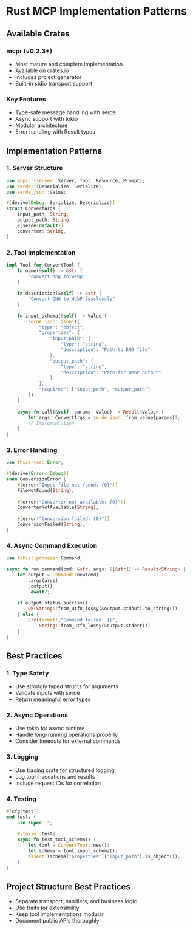 # Rust MCP Implementation Patterns

## Available Crates

### mcpr (v0.2.3+)
- Most mature and complete implementation
- Available on crates.io
- Includes project generator
- Built-in stdio transport support

### Key Features
- Type-safe message handling with serde
- Async support with tokio
- Modular architecture
- Error handling with Result types

## Implementation Patterns

### 1. Server Structure
```rust
use mcpr::{server::Server, Tool, Resource, Prompt};
use serde::{Deserialize, Serialize};
use serde_json::Value;

#[derive(Debug, Serialize, Deserialize)]
struct ConvertArgs {
    input_path: String,
    output_path: String,
    #[serde(default)]
    converter: String,
}
```

### 2. Tool Implementation
```rust
impl Tool for ConvertTool {
    fn name(&self) -> &str {
        "convert_dng_to_webp"
    }
    
    fn description(&self) -> &str {
        "Convert DNG to WebP losslessly"
    }
    
    fn input_schema(&self) -> Value {
        serde_json::json!({
            "type": "object",
            "properties": {
                "input_path": {
                    "type": "string",
                    "description": "Path to DNG file"
                },
                "output_path": {
                    "type": "string", 
                    "description": "Path for WebP output"
                }
            },
            "required": ["input_path", "output_path"]
        })
    }
    
    async fn call(&self, params: Value) -> Result<Value> {
        let args: ConvertArgs = serde_json::from_value(params)?;
        // Implementation
    }
}
```

### 3. Error Handling
```rust
use thiserror::Error;

#[derive(Error, Debug)]
enum ConversionError {
    #[error("Input file not found: {0}")]
    FileNotFound(String),
    
    #[error("Converter not available: {0}")]
    ConverterNotAvailable(String),
    
    #[error("Conversion failed: {0}")]
    ConversionFailed(String),
}
```

### 4. Async Command Execution
```rust
use tokio::process::Command;

async fn run_command(cmd: &str, args: &[&str]) -> Result<String> {
    let output = Command::new(cmd)
        .args(args)
        .output()
        .await?;
    
    if output.status.success() {
        Ok(String::from_utf8_lossy(&output.stdout).to_string())
    } else {
        Err(format!("Command failed: {}", 
            String::from_utf8_lossy(&output.stderr)))
    }
}
```

## Best Practices

### 1. Type Safety
- Use strongly typed structs for arguments
- Validate inputs with serde
- Return meaningful error types

### 2. Async Operations
- Use tokio for async runtime
- Handle long-running operations properly
- Consider timeouts for external commands

### 3. Logging
- Use tracing crate for structured logging
- Log tool invocations and results
- Include request IDs for correlation

### 4. Testing
```rust
#[cfg(test)]
mod tests {
    use super::*;
    
    #[tokio::test]
    async fn test_tool_schema() {
        let tool = ConvertTool::new();
        let schema = tool.input_schema();
        assert!(schema["properties"]["input_path"].is_object());
    }
}
```

## Project Structure Best Practices
- Separate transport, handlers, and business logic
- Use traits for extensibility
- Keep tool implementations modular
- Document public APIs thoroughly
